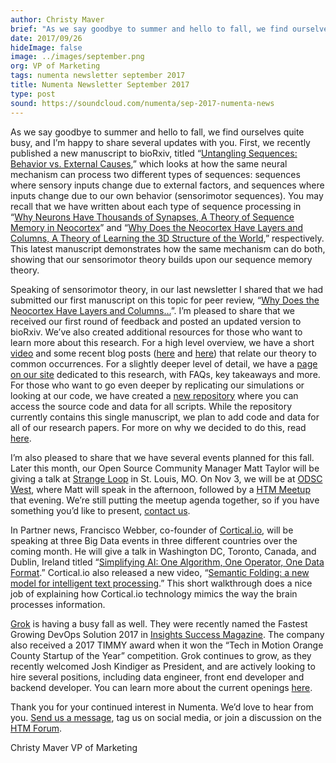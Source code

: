 ```yaml
---
author: Christy Maver
brief: "As we say goodbye to summer and hello to fall, we find ourselves quite busy, and I’m happy to share several updates with you. First, we recently published a new manuscript to bioRxiv, titled “Untangling Sequences: Behavior vs. External Causes,” which looks at how the same neural mechanism can process two different types of sequences: sequences where sensory inputs change due to external factors, and sequences where inputs change due to our own behavior (sensorimotor sequences)."
date: 2017/09/26
hideImage: false
image: ../images/september.png
org: VP of Marketing
tags: numenta newsletter september 2017
title: Numenta Newsletter September 2017
type: post
sound: https://soundcloud.com/numenta/sep-2017-numenta-news
---
```


As we say goodbye to summer and hello to fall, we find ourselves quite busy, and I’m happy to share several updates with you. First, we recently published a new manuscript to bioRxiv, titled “[Untangling Sequences: Behavior vs. External Causes](https://doi.org/10.1101/190678),” which looks at how the same neural mechanism can process two different types of sequences: sequences where sensory inputs change due to external factors, and sequences where inputs change due to our own behavior (sensorimotor sequences).  You may recall that we have written about each type of sequence processing in “[Why Neurons Have Thousands of Synapses, A Theory of Sequence Memory in Neocortex](https://numenta.com/papers/why-neurons-have-thousands-of-synapses-theory-of-sequence-memory-in-neocortex/)” and “[Why Does the Neocortex Have Layers and Columns, A Theory of Learning the 3D Structure of the World](https://numenta.com/papers/why-does-the-neocortex-have-layers-and-columns/),” respectively.  This latest manuscript demonstrates how the same mechanism can do both, showing that our sensorimotor theory builds upon our sequence memory theory.

Speaking of sensorimotor theory, in our last newsletter I shared that we had submitted our first manuscript on this topic for peer review, “[Why Does the Neocortex Have Layers and Columns…](https://doi.org/10.1101/162263)”.  I’m pleased to share that we received our first round of feedback and posted an updated version to bioRxiv.  We’ve also created additional resources for those who want to learn more about this research.  For a high level overview, we have a short [video](https://www.youtube.com/watch?v=fhnMUc36opI) and some recent blog posts ([here](https://www.numenta.com/blog/2017/09/05/Blind-Spot/) and [here](https://www.numenta.com/blog/2017/08/29/Method-of-Loci/)) that relate our theory to common occurrences. For a slightly deeper level of detail, we have a [page on our site](https://numenta.com/papers/why-does-the-neocortex-have-layers-and-columns/) dedicated to this research, with FAQs, key takeaways and more.  For those who want to go even deeper by replicating our simulations or looking at our code, we have created a [new repository](https://github.com/numenta/htmpapers) where you can access the source code and data for all scripts.  While the repository currently contains this single manuscript, we plan to add code and data for all of our research papers. For more on why we decided to do this, read [here](https://www.numenta.com/blog/2017/09/18/new-code-repository/).

I’m also pleased to share that we have several events planned for this fall.  Later this month, our Open Source Community Manager Matt Taylor will be giving a talk at [Strange Loop](https://numenta.com/events/2017/09/28/strangeloop/) in St. Louis, MO.  On Nov 3, we will be at [ODSC West](https://numenta.com/events/2017/11/03/odsc-west/), where Matt will speak in the afternoon, followed by a [HTM Meetup](https://www.meetup.com/numenta/events/243501858/) that evening.  We’re still putting the meetup agenda together, so if you have something you’d like to present, [contact us](mailto:marketing@numenta.com?subject=Interested%20in%20presenting%20at%20the%20HTM%20Meetup).

In Partner news, Francisco Webber, co-founder of [Cortical.io](http://www.cortical.io/), will be speaking at three Big Data events in three different countries over the coming month.  He will give a talk in Washington DC, Toronto, Canada, and Dublin, Ireland titled “[Simplifying AI: One Algorithm, One Operator, One Data Format](http://www.cortical.io/company/events/).” Cortical.io also released a new video, “[Semantic Folding: a new model for intelligent text processing](https://www.youtube.com/watch?v=HLuRQKzYbb8).” This short walkthrough does a nice job of explaining how Cortical.io technology mimics the way the brain processes information.

[Grok](http://www.grokstream.com/) is having a busy fall as well. They were recently named the Fastest Growing DevOps Solution 2017 in [Insights Success Magazine](http://www.insightssuccess.com/grok-transforming-cloud-operations-with-machine-intelligence-and-automation/). The company also received a 2017 TIMMY award when it won the “Tech in Motion Orange County Startup of the Year” competition.  Grok continues to grow, as they recently welcomed Josh Kindiger as President, and are actively looking to hire several positions, including data engineer, front end developer and backend developer.  You can learn more about the current openings [here](http://grokstream.com/careers/).

Thank you for your continued interest in Numenta. We’d love to hear from you.  [Send us a message](https://numenta.com/contact/), tag us on social media, or join a discussion on the [HTM Forum](https://discourse.numenta.org/). 


Christy Maver
VP of Marketing
